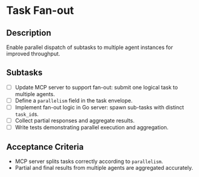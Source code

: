 # Task Fan-out

## Description
Enable parallel dispatch of subtasks to multiple agent instances for improved throughput.

## Subtasks
- [ ] Update MCP server to support fan-out: submit one logical task to multiple agents.
- [ ] Define a `parallelism` field in the task envelope.
- [ ] Implement fan-out logic in Go server: spawn sub-tasks with distinct `task_id`s.
- [ ] Collect partial responses and aggregate results.
- [ ] Write tests demonstrating parallel execution and aggregation.

## Acceptance Criteria
- MCP server splits tasks correctly according to `parallelism`.
- Partial and final results from multiple agents are aggregated accurately.